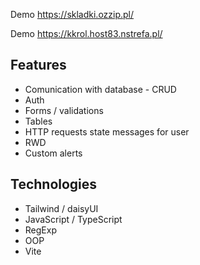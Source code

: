 Demo https://skladki.ozzip.pl/

Demo https://kkrol.host83.nstrefa.pl/


## Features

* Comunication with database - CRUD
* Auth 
* Forms / validations
* Tables
* HTTP requests state messages for user
* RWD
* Custom alerts


## Technologies

* Tailwind / daisyUI
* JavaScript / TypeScript
* RegExp
* OOP
* Vite
